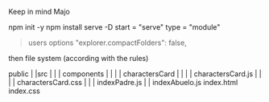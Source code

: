Keep in mind Majo

npm init -y
npm install serve -D
start = "serve"
type = "module"

>users options
"explorer.compactFolders": false,

then file system (according with the rules)

public
|  |src
|  |  | components
|  |  |   | charactersCard
|  |  |   |    charactersCard.js
|  |  |   |    charactersCard.css
|  |  | indexPadre.js
|  |  indexAbuelo.js
index.html
index.css
